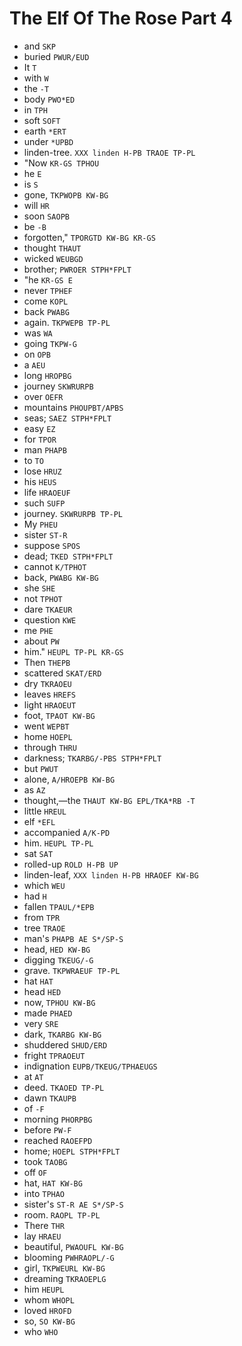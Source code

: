 # The Elf Of The Rose Part 4

* and `SKP`
* buried `PWUR/EUD`
* It `T`
* with `W`
* the `-T`
* body `PWO*ED`
* in `TPH`
* soft `SOFT`
* earth `*ERT`
* under `*UPBD`
* linden-tree. `XXX linden H-PB TRAOE TP-PL`
* "Now `KR-GS TPHOU`
* he `E`
* is `S`
* gone, `TKPWOPB KW-BG`
* will `HR`
* soon `SAOPB`
* be `-B`
* forgotten," `TPORGTD KW-BG KR-GS`
* thought `THAUT`
* wicked `WEUBGD`
* brother; `PWROER STPH*FPLT`
* "he `KR-GS E`
* never `TPHEF`
* come `KOPL`
* back `PWABG`
* again. `TKPWEPB TP-PL`
* was `WA`
* going `TKPW-G`
* on `OPB`
* a `AEU`
* long `HROPBG`
* journey `SKWRURPB`
* over `OEFR`
* mountains `PHOUPBT/APBS`
* seas; `SAEZ STPH*FPLT`
* easy `EZ`
* for `TPOR`
* man `PHAPB`
* to `TO`
* lose `HRUZ`
* his `HEUS`
* life `HRAOEUF`
* such `SUFP`
* journey. `SKWRURPB TP-PL`
* My `PHEU`
* sister `ST-R`
* suppose `SPOS`
* dead; `TKED STPH*FPLT`
* cannot `K/TPHOT`
* back, `PWABG KW-BG`
* she `SHE`
* not `TPHOT`
* dare `TKAEUR`
* question `KWE`
* me `PHE`
* about `PW`
* him." `HEUPL TP-PL KR-GS`
* Then `THEPB`
* scattered `SKAT/ERD`
* dry `TKRAOEU`
* leaves `HREFS`
* light `HRAOEUT`
* foot, `TPAOT KW-BG`
* went `WEPBT`
* home `HOEPL`
* through `THRU`
* darkness; `TKARBG/-PBS STPH*FPLT`
* but `PWUT`
* alone, `A/HROEPB KW-BG`
* as `AZ`
* thought,—the `THAUT KW-BG EPL/TKA*RB -T`
* little `HREUL`
* elf `*EFL`
* accompanied `A/K-PD`
* him. `HEUPL TP-PL`
* sat `SAT`
* rolled-up `ROLD H-PB UP`
* linden-leaf, `XXX linden H-PB HRAOEF KW-BG`
* which `WEU`
* had `H`
* fallen `TPAUL/*EPB`
* from `TPR`
* tree `TRAOE`
* man's `PHAPB AE S*/SP-S`
* head, `HED KW-BG`
* digging `TKEUG/-G`
* grave. `TKPWRAEUF TP-PL`
* hat `HAT`
* head `HED`
* now, `TPHOU KW-BG`
* made `PHAED`
* very `SRE`
* dark, `TKARBG KW-BG`
* shuddered `SHUD/ERD`
* fright `TPRAOEUT`
* indignation `EUPB/TKEUG/TPHAEUGS`
* at `AT`
* deed. `TKAOED TP-PL`
* dawn `TKAUPB`
* of `-F`
* morning `PHORPBG`
* before `PW-F`
* reached `RAOEFPD`
* home; `HOEPL STPH*FPLT`
* took `TAOBG`
* off `OF`
* hat, `HAT KW-BG`
* into `TPHAO`
* sister's `ST-R AE S*/SP-S`
* room. `RAOPL TP-PL`
* There `THR`
* lay `HRAEU`
* beautiful, `PWAOUFL KW-BG`
* blooming `PWHRAOPL/-G`
* girl, `TKPWEURL KW-BG`
* dreaming `TKRAOEPLG`
* him `HEUPL`
* whom `WHOPL`
* loved `HROFD`
* so, `SO KW-BG`
* who `WHO`
